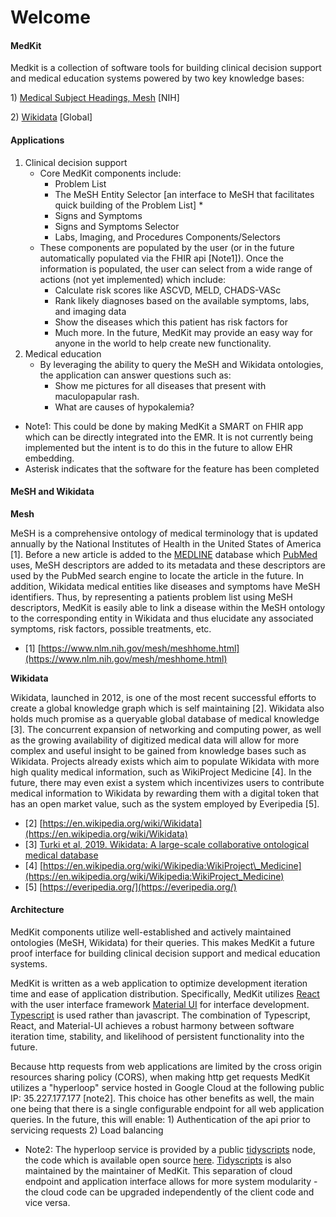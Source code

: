 # Welcome

#### MedKit

Medkit is a collection of software tools for building clinical decision support and medical education systems powered by two key knowledge bases: 

1\) [Medical Subject Headings, Mesh](https://www.nlm.nih.gov/mesh/meshhome.html) \[NIH\] 

2\) [Wikidata](https://www.wikidata.org/wiki/Wikidata:Main_Page) \[Global\] 

#### Applications

1. Clinical decision support
   * Core MedKit components include: 
     * Problem List 
     * The MeSH Entity Selector \[an interface to MeSH that facilitates quick building of the Problem List\] \* 
     * Signs and Symptoms 
     * Signs and Symptoms Selector 
     * Labs, Imaging, and Procedures Components/Selectors 
   * These components are populated by the user \(or in the future automatically populated via the FHIR api \[Note1\]\). Once the information is populated, the user can select from a wide range of actions \(not yet implemented\) which include: 
     * Calculate risk scores like ASCVD, MELD, CHADS-VASc 
     * Rank likely diagnoses based on the available symptoms, labs, and imaging data
     * Show the diseases which this patient has risk factors for  
     * Much more. In the future, MedKit may provide an easy way for anyone in the world to help create new functionality. 
2. Medical education
   * By leveraging the ability to query the MeSH and Wikidata ontologies, the application can answer questions such as: 
     * Show me pictures for all diseases that present with maculopapular rash. 
     * What are causes of hypokalemia? 

* Note1: This could be done by making MedKit a SMART on FHIR app which can be directly integrated into the EMR. It is not currently being implemented but the intent is to do this in the future to allow EHR embedding.
* Asterisk indicates that the software for the feature has been completed

#### MeSH and Wikidata

**Mesh**

MeSH is a comprehensive ontology of medical terminology that is updated annually by the National Institutes of Health in the United States of America \[1\]. Before a new article is added to the [MEDLINE](https://www.nlm.nih.gov/bsd/medline.html) database which [PubMed](https://pubmed.ncbi.nlm.nih.gov/) uses, MeSH descriptors are added to its metadata and these descriptors are used by the PubMed search engine to locate the article in the future. In addition, Wikidata medical entities like diseases and symptoms have MeSH identifiers. Thus, by representing a patients problem list using MeSH descriptors, MedKit is easily able to link a disease within the MeSH ontology to the corresponding entity in Wikidata and thus elucidate any associated symptoms, risk factors, possible treatments, etc.

* \[1\] [https://www.nlm.nih.gov/mesh/meshhome.html](https://www.nlm.nih.gov/mesh/meshhome.html)

**Wikidata**

Wikidata, launched in 2012, is one of the most recent successful efforts to create a global knowledge graph which is self maintaining \[2\]. Wikidata also holds much promise as a queryable global database of medical knowledge \[3\]. The concurrent expansion of networking and computing power, as well as the growing availability of digitized medical data will allow for more complex and useful insight to be gained from knowledge bases such as Wikidata. Projects already exists which aim to populate Wikidata with more high quality medical information, such as WikiProject Medicine \[4\]. In the future, there may even exist a system which incentivizes users to contribute medical information to Wikidata by rewarding them with a digital token that has an open market value, such as the system employed by Everipedia \[5\].

* \[2\] [https://en.wikipedia.org/wiki/Wikidata](https://en.wikipedia.org/wiki/Wikidata)
* \[3\] [Turki et al, 2019. Wikidata: A large-scale collaborative ontological medical database](https://doi.org/10.1016/j.jbi.2019.103292)
* \[4\] [https://en.wikipedia.org/wiki/Wikipedia:WikiProject\_Medicine](https://en.wikipedia.org/wiki/Wikipedia:WikiProject_Medicine)
* \[5\] [https://everipedia.org/](https://everipedia.org/)

#### Architecture

MedKit components utilize well-established and actively maintained ontologies \(MeSH, Wikidata\) for their queries. This makes MedKit a future proof interface for building clinical decision support and medical education systems.

MedKit is written as a web application to optimize development iteration time and ease of application distribution. Specifically, MedKit utilizes [React](https://reactjs.org/) with the user interface framework [Material UI](https://material-ui.com/) for interface development. [Typescript](https://www.typescriptlang.org/) is used rather than javascript. The combination of Typescript, React, and Material-UI achieves a robust harmony between software iteration time, stability, and likelihood of persistent functionality into the future.

Because http requests from web applications are limited by the cross origin resources sharing policy \(CORS\), when making http get requests MedKit utilizes a "hyperloop" service hosted in Google Cloud at the following public IP: 35.227.177.177 \[note2\]. This choice has other benefits as well, the main one being that there is a single configurable endpoint for all web application queries. In the future, this will enable: 1\) Authentication of the api prior to servicing requests 2\) Load balancing

* Note2: The hyperloop service is provided by a public [tidyscripts](https://github.com/sheunaluko/tidyscripts) node, the code which is available open source [here](https://github.com/sheunaluko/tidyscripts/blob/master/src/deno/bin/hyperloop_init.ts). [Tidyscripts](https://github.com/sheunaluko/tidyscripts) is also maintained by the maintainer of MedKit. This separation of cloud endpoint and application interface allows for more system modularity - the cloud code can be upgraded independently of the client code and vice versa. 



